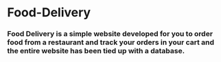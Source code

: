 # Food-Delivery

### Food Delivery is a simple website developed for you to order food from a restaurant and track your orders in your cart and the entire website has been tied up with a database.
